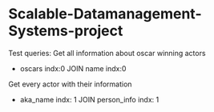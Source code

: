 # Scalable-Datamanagement-Systems-project

Test queries:
Get all information about oscar winning actors
- oscars indx:0 JOIN name indx:0

Get every actor with their information
- aka_name indx: 1 JOIN person_info indx: 1